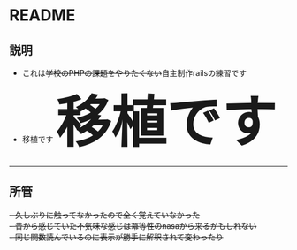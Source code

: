 # README

## 説明

- これは~~学校のPHPの課題をやりたくない~~自主制作railsの練習です
- 移植です
<strong style="font-size: 100px;">移植です</strong>
---
## 所管

~~- 久しぶりに触ってなかったので全く覚えていなかった~~  
~~- 昔から感じていた不気味な感じは冪等性のnasaから来るかもしれない~~  
  ~~- 同じ関数読んでいるのに表示が勝手に解釈されて変わったり~~
